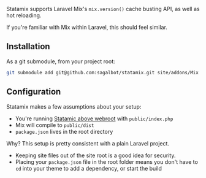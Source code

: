 Statamix supports Laravel Mix's `mix.version()` cache busting API, as well as hot reloading.

If you're familiar with Mix within Laravel, this should feel similar.

## Installation

As a git submodule, from your project root:

```bash
git submodule add git@github.com:sagalbot/statamix.git site/addons/Mix
```

## Configuration

Statamix makes a few assumptions about your setup:

- You're running [Statamic above webroot](https://docs.statamic.com/knowledge-base/running-above-webroot) with `public/index.php` 
- Mix will compile to `public/dist`
- `package.json` lives in the root directory

Why? This setup is pretty consistent with a plain Laravel project. 

- Keeping site files out of the site root is a good idea for security. 
- Placing your `package.json` file in the root folder means you don't 
have to `cd` into your theme to add a dependency, or start the build 
